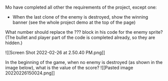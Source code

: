 Mo have completed all other the requirements of the project, except one: 
- When the last clone of the enemy is destroyed, show the winning banner (see the whole project demo at the top of the page)

What number should replace the ??? block in his code for the enemy sprite? (The bullet and player part of the code is completed already, so they are hidden.)

![[Screen Shot 2022-02-26 at 2.50.40 PM.png]]



In the beginning of the game, when no enemy is destroyed (as shown in the image below), what is the value of the score?
![[Pasted image 20220226150024.png]]
